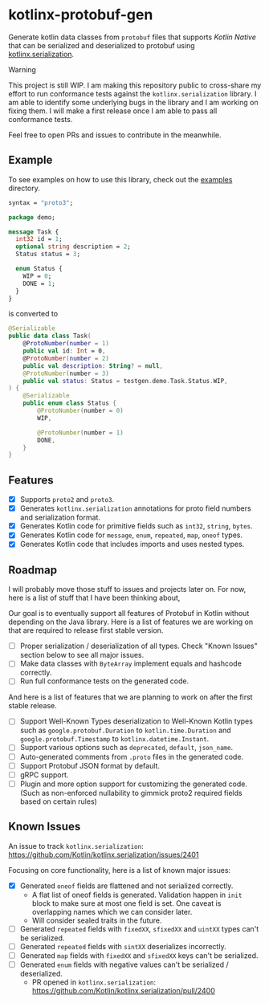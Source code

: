 # kotlinx-protobuf-gen

Generate kotlin data classes from `protobuf` files that supports _Kotlin Native_ that can be serialized and
deserialized to protobuf using [kotlinx.serialization](https://github.com/Kotlin/kotlinx.serialization).

> [!WARNING]  
> This project is still WIP. I am making this repository public to cross-share my effort to run conformance
> tests against the `kotlinx.serialization` library. I am able to identify some underlying bugs in the library
> and I am working on fixing them. I will make a first release once I am able to pass all conformance tests.
>
> Feel free to open PRs and issues to contribute in the meanwhile.

## Example

To see examples on how to use this library, check out the [examples](./examples) directory.

```protobuf
syntax = "proto3";

package demo;

message Task {
  int32 id = 1;
  optional string description = 2;
  Status status = 3;

  enum Status {
    WIP = 0;
    DONE = 1;
  }
}
```

is converted to

```kotlin
@Serializable
public data class Task(
    @ProtoNumber(number = 1)
    public val id: Int = 0,
    @ProtoNumber(number = 2)
    public val description: String? = null,
    @ProtoNumber(number = 3)
    public val status: Status = testgen.demo.Task.Status.WIP,
) {
    @Serializable
    public enum class Status {
        @ProtoNumber(number = 0)
        WIP,

        @ProtoNumber(number = 1)
        DONE,
    }
}
```

## Features

- [x] Supports `proto2` and `proto3`.
- [x] Generates `kotlinx.serialization` annotations for proto field numbers and serialization format.
- [x] Generates Kotlin code for primitive fields such as `int32`, `string`, `bytes`.
- [x] Generates Kotlin code for `message`, `enum`, `repeated`, `map`, `oneof` types.
- [x] Generates Kotlin code that includes imports and uses nested types.

## Roadmap

I will probably move those stuff to issues and projects later on. For now, here is a list of stuff that I have
been thinking about,

Our goal is to eventually support all features of Protobuf in Kotlin without depending on the Java library. Here
is a list of features we are working on that are required to release first stable version.

- [ ] Proper serialization / deserialization of all types. Check "Known Issues" section below to see all major
  issues.
- [ ] Make data classes with `ByteArray` implement equals and hashcode correctly.
- [ ] Run full conformance tests on the generated code.

And here is a list of features that we are planning to work on after the first stable release.

- [ ] Support Well-Known Types deserialization to Well-Known Kotlin types such as `google.protobuf.Duration`
  to `kotlin.time.Duration` and `google.protobuf.Timestamp` to `kotlinx.datetime.Instant`.
- [ ] Support various options such as `deprecated`, `default`, `json_name`.
- [ ] Auto-generated comments from `.proto` files in the generated code.
- [ ] Support Protobuf JSON format by default.
- [ ] gRPC support.
- [ ] Plugin and more option support for customizing the generated code. (Such as non-enforced nullability to
  gimmick proto2 required fields based on certain rules)

## Known Issues

An issue to track `kotlinx.serialization`: https://github.com/Kotlin/kotlinx.serialization/issues/2401

Focusing on core functionality, here is a list of known major issues:

- [x] Generated `oneof` fields are flattened and not serialized correctly.
  - A flat list of oneof fields is generated. Validation happen in `init` block to make sure at most one
    field is set. One caveat is overlapping names which we can consider later.
  - Will consider sealed traits in the future.
- [ ] Generated `repeated` fields with `fixedXX`, `sfixedXX` and `uintXX` types can't be serialized.
- [ ] Generated `repeated` fields with `sintXX` deserializes incorrectly.
- [ ] Generated `map` fields with `fixedXX` and `sfixedXX` keys can't be serialized.
- [ ] Generated `enum` fields with negative values can't be serialized / deserialized.
  - PR opened in `kotlinx.serialization`: https://github.com/Kotlin/kotlinx.serialization/pull/2400
